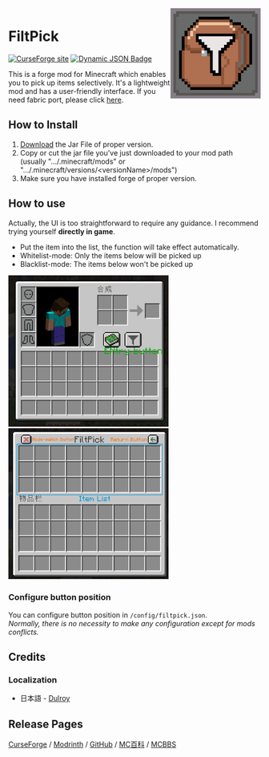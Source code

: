 <img src="src/main/resources/logo.png" align="right" width="180px"/>

# FiltPick

[![CurseForge site](http://cf.way2muchnoise.eu/full_filtpick_downloads.svg)](https://www.curseforge.com/minecraft/mc-mods/filtpick)
[![Dynamic JSON Badge](https://img.shields.io/badge/dynamic/json?url=https://api.modrinth.com/v2/project/filtpick&query=$.downloads&suffix=%20downloads&logo=Modrinth&label)](https://modrinth.com/mod/filtpick)

This is a forge mod for Minecraft which enables you to pick up items selectively. 
It's a lightweight mod and has a user-friendly interface.
If you need fabric port, please click [here](https://github.com/APeng215/FiltPick).

## How to Install

1. [Download](https://modrinth.com/mod/filtpick/versions) the Jar File of proper version.
2. Copy or cut the jar file you've just downloaded to your mod path (usually ".../.minecraft/mods" or ".../.minecraft/versions/\<versionName>/mods")
3. Make sure you have installed forge of proper version.

## How to use

Actually, the UI is too straightforward to require any guidance. I recommend trying yourself __directly in game__.

- Put the item into the list, the function will take effect automatically.
- Whitelist-mode: Only the items below will be picked up
- Blacklist-mode: The items below won't be picked up

<img src="README_resources/inventory_screen_guide.png" width="320" ><img src="README_resources/mod_screen_guide.png" width="320" >

### Configure button position

You can configure button position in `/config/filtpick.json`.<br>
_Normally, there is no necessity to make any configuration except for mods conflicts._

## Credits

### Localization

- 日本語 - [Dulroy](https://space.bilibili.com/313723598)

## Release Pages

[CurseForge](https://www.curseforge.com/minecraft/mc-mods/filtpick)
 / [Modrinth](https://modrinth.com/mod/filtpick)
 / [GitHub](https://github.com/APeng215/FiltPick)
 / [MC百科](https://www.mcmod.cn/class/8081.html)
 / [MCBBS](https://link.mcmod.cn/target/aHR0cHM6Ly93d3cubWNiYnMubmV0L3RocmVhZC0xNDcyMjE5LTEtMS5odG1s)

